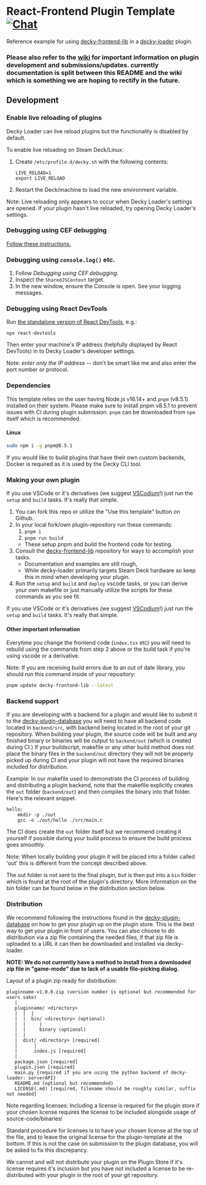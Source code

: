 # React-Frontend Plugin Template [![Chat](https://img.shields.io/badge/chat-on%20discord-7289da.svg)](https://deckbrew.xyz/discord)

Reference example for using [decky-frontend-lib](https://github.com/SteamDeckHomebrew/decky-frontend-lib) in a [decky-loader](https://github.com/SteamDeckHomebrew/decky-loader) plugin.

### **Please also refer to the [wiki](https://wiki.deckbrew.xyz/en/user-guide/home#plugin-development) for important information on plugin development and submissions/updates. currently documentation is split between this README and the wiki which is something we are hoping to rectify in the future.**

## Development

### Enable live reloading of plugins

Decky Loader can live reload plugins but the functionality is disabled by default.

To enable live reloading on Steam Deck/Linux:

1. Create `/etc/profile.d/decky.sh` with the following contents:

   ```shell
   LIVE_RELOAD=1
   export LIVE_RELOAD
   ```

2. Restart the Deck/machine to load the new environment variable.

Note: Live reloading only appears to occur when Decky Loader's settings are opened.
If your plugin hasn't live reloaded, try opening Decky Loader's settings.

### Debugging using CEF debugging

[Follow these instructions.](https://docs.deckthemes.com/CSSLoader/Cef_Debugger/)

### Debugging using `console.log()` etc.

1. Follow _Debugging using CEF debugging_.
2. Inspect the `SharedJSContext` target.
3. In the new window, ensure the Console is open. See your logging messages.

### Debugging using React DevTools

Run [the standalone version of React DevTools](https://github.com/facebook/react/tree/main/packages/react-devtools), e.g.:

```shell
npx react-devtools
```

Then enter your machine's IP address (helpfully displayed by React DevTools) in to Decky Loader's developer settings.

Note: _enter only the IP address_ -- don't be smart like me and also enter the port number or protocol.

### Dependencies

This template relies on the user having Node.js v16.14+ and `pnpm` (v8.5.1) installed on their system.
Please make sure to install pnpm v8.5.1 to prevent issues with CI during plugin submission.
`pnpm` can be downloaded from `npm` itself which is recommended.

#### Linux

```bash
sudo npm i -g pnpm@8.5.1
```

If you would like to build plugins that have their own custom backends, Docker is required as it is used by the Decky CLI tool.



### Making your own plugin

If you use VSCode or it's derivatives (we suggest [VSCodium](https://vscodium.com/)!) just run the `setup` and `build` tasks. It's really that simple.

1. You can fork this repo or utilize the "Use this template" button on Github.
2. In your local fork/own plugin-repository run these commands:
   1. ``pnpm i``
   2. ``pnpm run build``
   - These setup pnpm and build the frontend code for testing.
3. Consult the [decky-frontend-lib](https://github.com/SteamDeckHomebrew/decky-frontend-lib) repository for ways to accomplish your tasks.
   - Documentation and examples are still rough,
   - While decky-loader primarily targets Steam Deck hardware so keep this in mind when developing your plugin.
4. Run the `setup` and `build` and `deploy` vscode tasks, or you can derive your own makefile or just manually utilize the scripts for these commands as you see fit.

If you use VSCode or it's derivatives (we suggest [VSCodium](https://vscodium.com/)!) just run the `setup` and `build` tasks. It's really that simple.

#### Other important information

Everytime you change the frontend code (`index.tsx` etc) you will need to rebuild using the commands from step 2 above or the build task if you're using vscode or a derivative.

Note: If you are receiving build errors due to an out of date library, you should run this command inside of your repository:

```bash
pnpm update decky-frontend-lib --latest
```

### Backend support

If you are developing with a backend for a plugin and would like to submit it to the [decky-plugin-database](https://github.com/SteamDeckHomebrew/decky-plugin-database) you will need to have all backend code located in ``backend/src``, with backend being located in the root of your git repository.
When building your plugin, the source code will be built and any finished binary or binaries will be output to ``backend/out`` (which is created during CI.)
If your buildscript, makefile or any other build method does not place the binary files in the ``backend/out`` directory they will not be properly picked up during CI and your plugin will not have the required binaries included for distribution.

Example:
In our makefile used to demonstrate the CI process of building and distributing a plugin backend, note that the makefile explicitly creates the `out` folder (``backend/out``) and then compiles the binary into that folder. Here's the relevant snippet.

```make
hello:
	mkdir -p ./out
	gcc -o ./out/hello ./src/main.c
```

The CI does create the `out` folder itself but we recommend creating it yourself if possible during your build process to ensure the build process goes smoothly.

Note: When locally building your plugin it will be placed into a folder called 'out' this is different from the concept described above.

The out folder is not sent to the final plugin, but is then put into a ``bin`` folder which is found at the root of the plugin's directory.
More information on the bin folder can be found below in the distribution section below.

### Distribution

We recommend following the instructions found in the [decky-plugin-database](https://github.com/SteamDeckHomebrew/decky-plugin-database) on how to get your plugin up on the plugin store. This is the best way to get your plugin in front of users.
You can also choose to do distribution via a zip file containing the needed files, if that zip file is uploaded to a URL it can then be downloaded and installed via decky-loader.

**NOTE: We do not currently have a method to install from a downloaded zip file in "game-mode" due to lack of a usable file-picking dialog.**

Layout of a plugin zip ready for distribution:
```
pluginname-v1.0.0.zip (version number is optional but recommended for users sake)
   |
   pluginname/ <directory>
   |  |  |
   |  |  bin/ <directory> (optional)
   |  |     |
   |  |     binary (optional)
   |  |
   |  dist/ <directory> [required]
   |      |
   |      index.js [required]
   |
   package.json [required]
   plugin.json [required]
   main.py {required if you are using the python backend of decky-loader: serverAPI}
   README.md (optional but recommended)
   LICENSE(.md) [required, filename should be roughly similar, suffix not needed]
```

Note regarding licenses: Including a license is required for the plugin store if your chosen license requires the license to be included alongside usage of source-code/binaries!

Standard procedure for licenses is to have your chosen license at the top of the file, and to leave the original license for the plugin-template at the bottom. If this is not the case on submission to the plugin database, you will be asked to fix this discrepancy.

We cannot and will not distribute your plugin on the Plugin Store if it's license requires it's inclusion but you have not included a license to be re-distributed with your plugin in the root of your git repository.
